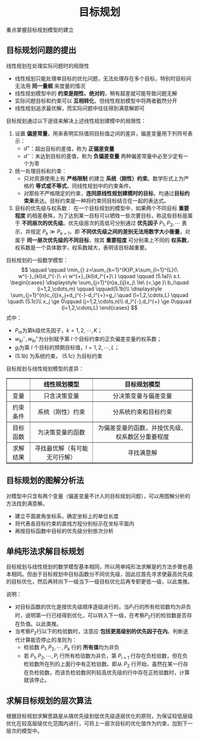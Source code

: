 # <center> 目标规划
重点掌握目标规划模型的建立
## 目标规划问题的提出
线性规划在处理实际问题时的局限性
- 线性规划只能处理单目标的优化问题，无法处理存在多个目标，特别时目标间无法用 **同一量纲** 来度量的情况
- 线性规划模型中的 **约束是刚性、绝对的**，稍有超差就可能导致问题无解
- 实际问题目标和约束可以 **互相转化**，但线性规划模型中将两者截然分开
- 线性规划追求最优解，而实际问题中往往得到满意解即可

目标规划通过以下途径来解决上述线性规划建模中的局限性：
1. 设置 **偏差常量**，用来表明实际值同目标值之间的差异，偏差变量用下列符号表示：
   - $d^{+}$：超出目标的差值，称为 **正偏差变量**
   - $d^{-}$：未达到目标的差值，称为 **负偏差变量**
   两种偏差常量中必至少定有一个为零
2. 统一处理目标和约束：
   - 只对资源使用上有 **严格限制** 的建立 **系统（刚性）约束**。数学形式上为严格的 **等式或不等式**，同线性规划中的约束条件。
   - 对那些不严格限定的约束，**连同原线性规划建模时的目标**，均通过**目标约束来**表达。目标约束是一种将约束同目标结合在一起的表达式。
3. 目标的优先级与权系数：
   在一个目标规划的模型中，如果两个不同目标 **重要程度** 的相差悬殊，为了达到某一目标可以牺牲一些次要目标，称这些目标是属于 **不同层次的优先级**。优先级层次的高低可分别通过 **优先因子** $P_1,P_2,\cdots$ 表示，并规定 $P_k \gg P_{k+1}$，即 **不同优先级之间的差别无法用数字大小衡量**，对属于 **同一层次优先级的不同目标**，按其 **重要程度** 可分别乘上不同的 **权系数**，权系数是一个具体数字，权系数越大，表明该目标越重要。

目标规划的一般数学模型：
$$
\qquad \qquad \min_{} z=\sum_{k=1}^{K}P_k\sum_{l=1}^{L}(\ w^{-}_{kl}d_l^{-}\ +\ w^{+}_{kl}d_l^{+}\ ) \qquad \qquad (5.1a)\\
s.t. \begin{cases}
    \displaystyle \sum_{j=1}^{n}a_{ij}x_j\ \le\ (=,\ge )\ b_i\quad (i=1,2,\cdots,m) \qquad \qquad(5.1b)\\
    \displaystyle \sum_{j=1}^{n}c_{lj}x_j+d_j^{-}-d_l^{+}=g_l \quad (l=1,2,\cdots,L) \qquad \quad\ (5.1c)\\
    x_j \ge 0\qquad (j=1,2,\cdots,n)\\
    d_l^{-},d_l^{+} \ge 0\qquad (l=1,2,\cdots,L)
\end{cases}
$$
式中：
- $P_m$为第k级优先因子，$k=1,2,\cdots,K$；
- $w^{-}_{kl},w^{+}_{kl}$为分别赋予第 *l* 个目标约束的正负偏差变量的权系数；
- $g_l$为第 *l* 个目标的预期目标值，$l=1,2,\cdots,L$；
- $(5.1b)$ 为系统约束， $(5.1c)$ 为目标约束

目标规划与线性规划模型的差异：
<table  border="1" style="margin: auto；" width='80%'>
    <tr>
        <td></td>
        <td style="text-align:center"><b>线性规划模型</b></td>
        <td style="text-align:center"><b>目标规划模型</b></td>
    </tr>
    <tr>
        <td style="text-align:center">变量</td>
        <td style="text-align:center">只含决策变量</td>
        <td style="text-align:center">分决策变量与偏差变量</td>
    </tr>
    <tr>
        <td style="text-align:center">约束条件</td>
        <td style="text-align:center">系统（刚性）约束</td>
        <td style="text-align:center">分系统约束和目标约束</td>
    </tr>
    <tr>
        <td style="text-align:center">目标函数</td>
        <td style="text-align:center">为决策变量的函数</td>
        <td style="text-align:center">为偏差变量的函数，并按优先级、权系数区分重要程度</td>
    </tr>
    <tr>
        <td style="text-align:center">求解结果</td>
        <td style="text-align:center">寻找最优解（有可能无可行解）</td>
        <td style="text-align:center">寻找满意解</td>
    </tr>
</table>

## 目标规划的图解分析法
对模型中只含有两个变量（偏差变量不计入的目标规划问题），可以用图解分析的方法找到满意解。
- 建立平面直角坐标系，确定坐标上的单位长度
- 将代表各目标约束的直线方程分别标示在坐标平面内
- 再按目标函数中目标的优先级分别依次分析

## 单纯形法求解目标规划
目标规划与线性规划的数学模型基本相同，所以用单纯形法求解是的方法步骤也基本相同。但由于目标规划中目标函数分不同优先级，因此应首先寻求使最高优先级的目标优化，然后再转向下一级当下一级目标优化后再专职更低一级，以此类推。

说明：
- 对目标函数的优化是按优先级顺序逐级进行的，当$P_1$行的所有检验数均为非负时，说明第一行已经得到优化，可以转入下一级，在考察$P_2$行的检验数是否存在负值。以此类推。
- 当考察$P_2$行以下的检验数时，注意应 **包括更高级别的优先因子在内**。判断迭代计算能否停止的准则为：
  - 检验数 $P_1,P_2,\cdots,P_k$ 行的 **所有值**均为非负
  - 若 $P_1,P_2,\cdots,P_i$ 行所有检验数为非负，第 $P_{i+1}$ 行存在负检验数，但在负检验数所在列的上面行中有正检验数。即从 $P_2$ 行开始，虽然在某一行存在负检验数，而该负检验数同列较高优先级的行中存在正检验数时，计算就该停止。

## 求解目标规划的层次算法
根据目标规划求解思路是从搞优先级到低优先级逐层优化的原则，为保证较低层级优化在较高层级优化范围内进行，可将上一层次目标的优化值作为约束，加到下一层次的模型中。